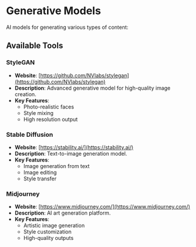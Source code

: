 # Generative Models

AI models for generating various types of content:

## Available Tools

### StyleGAN
- **Website**: [https://github.com/NVlabs/stylegan](https://github.com/NVlabs/stylegan)
- **Description**: Advanced generative model for high-quality image creation.
- **Key Features**:
  - Photo-realistic faces
  - Style mixing
  - High resolution output

### Stable Diffusion
- **Website**: [https://stability.ai/](https://stability.ai/)
- **Description**: Text-to-image generation model.
- **Key Features**:
  - Image generation from text
  - Image editing
  - Style transfer

### Midjourney
- **Website**: [https://www.midjourney.com/](https://www.midjourney.com/)
- **Description**: AI art generation platform.
- **Key Features**:
  - Artistic image generation
  - Style customization
  - High-quality outputs
